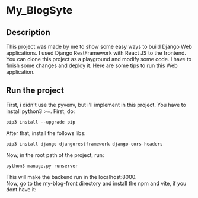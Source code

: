 # My_BlogSyte


## Description
  This project was made by me to show some easy ways to build Django Web applications. I used Django RestFramework with React JS to the frontend. You can clone this project as a playground and modify some code.
  I have to finish some changes and deploy it. Here are some tips to run this Web application.

  ## Run the project
  First, i didn't use the pyvenv, but i'll implement ih this project. 
  You have to install python3 >=. First, do:

  ```
pip3 install --upgrade pip
```

After that, install the follows libs:
```
pip3 install django djangorestframework django-cors-headers
```

Now, in the root path of the project, run: 
```
python3 manage.py runserver
```
This will make the backend run in the localhost:8000. <br>
Now, go to the my-blog-front directory and install the npm and vite, if you dont have it:


